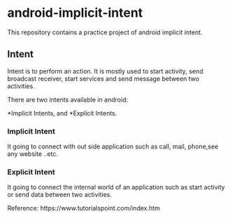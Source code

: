 # android-implicit-intent
This repository contains a practice project of android implicit intent.
<h2>Intent</h2>
<p>Intent is to perform an action. It is mostly used to start activity, send broadcast receiver, start services and send message between two activities.</p> 
<p>There are two intents available in android:</p>
*Implicit Intents, and
*Explicit Intents.

<h3>Implicit Intent</h3>
<p>It going to connect with out side application such as call, mail, phone,see any website ..etc.</p>

<h3>Explicit Intent</h3>
<p>It going to connect the internal world of an application such as start activity or send data between two activities.</p>

<p>Reference: https://www.tutorialspoint.com/index.htm </p>
